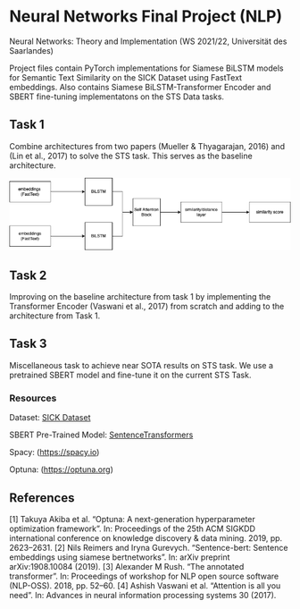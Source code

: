 # Neural Networks Final Project (NLP)
Neural Networks: Theory and Implementation (WS 2021/22, Universität des Saarlandes)

Project files contain PyTorch implementations for Siamese BiLSTM models for Semantic Text Similarity on the SICK Dataset using FastText embeddings. Also contains Siamese BiLSTM-Transformer Encoder and SBERT fine-tuning implementatons on the STS Data tasks.

## Task 1
Combine architectures from two papers (Mueller & Thyagarajan, 2016) and (Lin et al., 2017) to solve the STS task. This serves as the baseline architecture.

![Untitled%20Diagram.drawio%20%281%29.png](https://raw.githubusercontent.com/shahrukhx01/ocr-test/main/download.png)

## Task 2
Improving on the baseline architecture from task 1 by implementing the Transformer Encoder (Vaswani et al., 2017) from scratch and adding to the architecture
from Task 1.

## Task 3
Miscellaneous task to achieve near SOTA results on STS task. We use a pretrained SBERT model and fine-tune it on the current STS Task.

### Resources

Dataset:
[SICK Dataset](https://huggingface.co/datasets/sick)

SBERT Pre-Trained Model:
[SentenceTransformers](https://www.sbert.net)

Spacy: (https://spacy.io)

Optuna: (https://optuna.org)

## References

[1] Takuya Akiba et al. “Optuna: A next-generation hyperparameter optimization framework”. In:
Proceedings of the 25th ACM SIGKDD international conference on knowledge discovery &
data mining. 2019, pp. 2623–2631.
[2] Nils Reimers and Iryna Gurevych. “Sentence-bert: Sentence embeddings using siamese bertnetworks”.
In: arXiv preprint arXiv:1908.10084 (2019).
[3] Alexander M Rush. “The annotated transformer”. In: Proceedings of workshop for NLP open
source software (NLP-OSS). 2018, pp. 52–60.
[4] Ashish Vaswani et al. “Attention is all you need”. In: Advances in neural information processing
systems 30 (2017).
